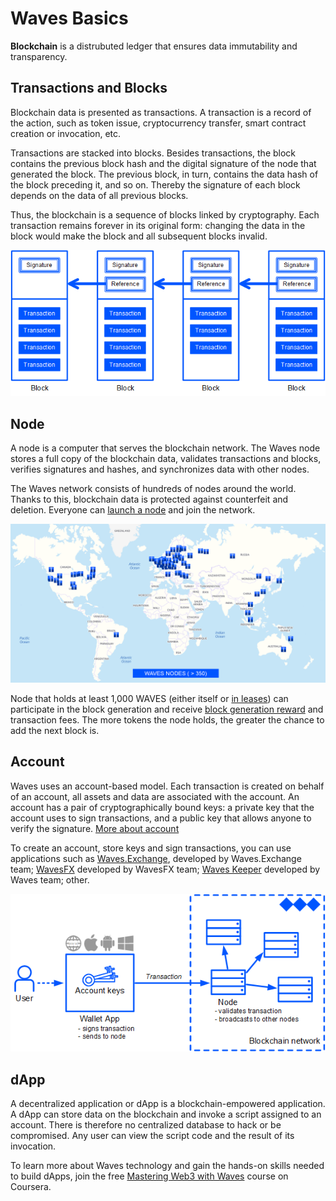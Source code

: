 # Waves Basics

**Blockchain** is a distrubuted ledger that ensures data immutability and transparency.

## Transactions and Blocks

Blockchain data is presented as transactions. A transaction is a record of the action, such as token issue, cryptocurrency transfer, smart contract creation or invocation, etc.

Transactions are stacked into blocks. Besides transactions, the block contains the previous block hash and the digital signature of the node that generated the block. The previous block, in turn, contains the data hash of the block preceding it, and so on. Thereby the signature of each block depends on the data of all previous blocks.

Thus, the blockchain is a sequence of blocks linked by cryptography. Each transaction remains forever in its original form: changing the data in the block would make the block and all subsequent blocks invalid.

![](./_assets/blockchain.png)

## Node

A node is a computer that serves the blockchain network. The Waves node stores a full copy of the blockchain data, validates transactions and blocks, verifies signatures and hashes, and synchronizes data with other nodes.

The Waves network consists of hundreds of nodes around the world. Thanks to this, blockchain data is protected against counterfeit and deletion. Everyone can [launch a node](/en/waves-node/how-to-install-a-node/how-to-install-a-node) and join the network.

![](./_assets/nodes-worldwide.png)

Node that holds at least 1,000 WAVES (either itself or [in leases](/en/blockchain/leasing)) can participate in the block generation and receive [block generation reward](/en/blockchain/mining/mining-reward) and transaction fees. The more tokens the node holds, the greater the chance to add the next block is.

## Account

Waves uses an account-based model. Each transaction is created on behalf of an account, all assets and data are associated with the account. An account has a pair of cryptographically bound keys: a private key that the account uses to sign transactions, and a public key that allows anyone to verify the signature. [More about account](/en/blockchain/account/)

To create an account, store keys and sign transactions, you can use applications such as [Waves.Exchange](https://waves.exchange/), developed by Waves.Exchange team; [WavesFX](https://wavesfx.github.io/) developed by WavesFX team; [Waves Keeper](/en/ecosystem/waves-keeper/) developed by Waves team; other.

![](./_assets/interaction.png)

## dApp

A decentralized application or dApp is a blockchain-empowered application. A dApp can store data on the blockchain and invoke a script assigned to an account. There is therefore no centralized database to hack or be compromised. Any user can view the script code and the result of its invocation.

To learn more about Waves technology and gain the hands-on skills needed to build dApps, join the free [Mastering Web3 with Waves](https://www.coursera.org/learn/mastering-web3-waves) course on Coursera.
